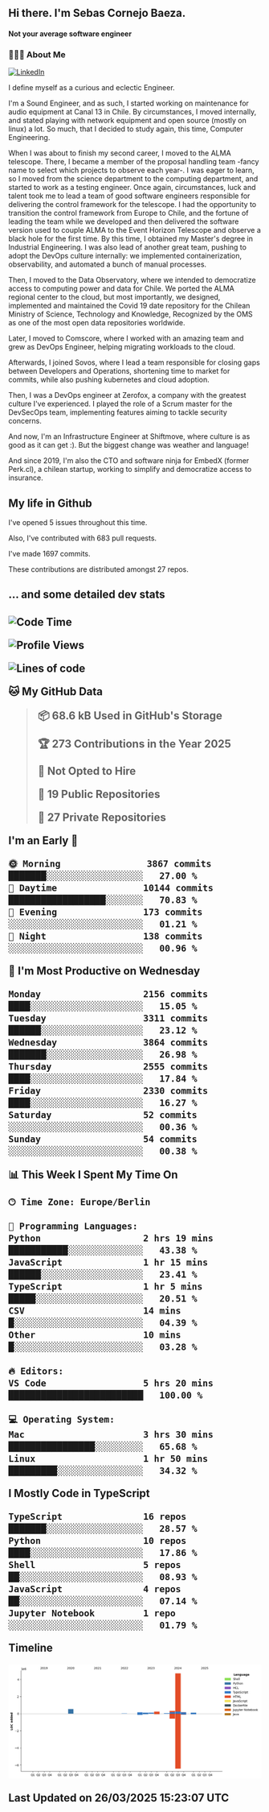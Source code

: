 <h2> Hi there.  I'm Sebas Cornejo Baeza.</h2>
<h4> Not your average software engineer</h4>
<h3> 👨🏻‍💻 About Me </h3>
<a href="http://linkedin.com/in/sebastian-cornejo-baeza/"><img alt="LinkedIn" src="https://img.shields.io/badge/Sebas%20Cornejo%20-informational?style=appveyor&logo=linkedin"></a>


I define myself as a curious and eclectic Engineer.

I'm a Sound Engineer, and as such, I started working on maintenance for audio equipment at Canal 13 in Chile.
By circumstances, I moved internally, and stated playing with network equipment and open source (mostly on linux) 
a lot. So much, that I decided to study again, this time, Computer Engineering.

When I was about to finish my second career, I moved to the ALMA telescope. There, I became a member of the proposal handling team
-fancy name to select which projects to observe each year-. 
I was eager to learn, so I moved from the science department to the computing department, and started to work as 
a testing engineer. Once again, circumstances, luck and talent took me to lead a team of good software engineers 
responsible for delivering the control framework for the telescope. I had the opportunity to transition the control framework from
Europe to Chile, and the fortune of leading the team while we developed and then delivered the software
version used to couple ALMA to the Event Horizon Telescope and observe a black hole for the first time.
By this time, I obtained my Master's degree in Industrial Engineering.
I was also lead of another great team, pushing to adopt the DevOps culture internally: we implemented containerization, observability, and automated a bunch of manual processes.

Then, I moved to the Data Observatory, where we intended to democratize access to computing power
and data for Chile. We ported the ALMA regional center to the cloud, but most importantly, we designed, implemented
and maintained the Covid 19 date repository for the Chilean Ministry of Science, Technology and Knowledge, Recognized by the OMS as one of the most open
data repositories worldwide.

Later, I moved to Comscore, where I worked with an amazing team and grew as DevOps Engineer, helping migrating workloads to the cloud.

Afterwards, I joined Sovos, where I lead a team responsible for closing gaps between Developers and Operations, shortening time to market for commits, while
also pushing kubernetes and cloud adoption.

Then, I was a DevOps engineer at Zerofox, a company with the greatest culture I've experienced. I played the role of a Scrum master for the DevSecOps team,
implementing features aiming to tackle security concerns.

And now, I'm an Infrastructure Engineer at Shiftmove, where culture is as good as it can get :). But the biggest change was weather and language!
 
And since 2019, I'm also the CTO and software ninja for EmbedX (former Perk.cl), a chilean startup, working to simplify and democratize access to insurance.

<h2> My life in Github </h2>

I've opened 5 issues throughout this time.

Also, I've contributed with 683 pull requests.

I've made 1697 commits.

These contributions are distributed amongst 27 repos.

<h2>... and some detailed dev stats<h2>

<!--START_SECTION:waka-->
![Code Time](http://img.shields.io/badge/Code%20Time-1%2C075%20hrs%2051%20mins-blue)

![Profile Views](http://img.shields.io/badge/Profile%20Views-0-blue)

![Lines of code](https://img.shields.io/badge/From%20Hello%20World%20I%27ve%20Written-6.4%20million%20lines%20of%20code-blue)

**🐱 My GitHub Data** 

> 📦 68.6 kB Used in GitHub's Storage 
 > 
> 🏆 273 Contributions in the Year 2025
 > 
> 🚫 Not Opted to Hire
 > 
> 📜 19 Public Repositories 
 > 
> 🔑 27 Private Repositories 
 > 
**I'm an Early 🐤** 

```text
🌞 Morning                3867 commits        ███████░░░░░░░░░░░░░░░░░░   27.00 % 
🌆 Daytime                10144 commits       ██████████████████░░░░░░░   70.83 % 
🌃 Evening                173 commits         ░░░░░░░░░░░░░░░░░░░░░░░░░   01.21 % 
🌙 Night                  138 commits         ░░░░░░░░░░░░░░░░░░░░░░░░░   00.96 % 
```
📅 **I'm Most Productive on Wednesday** 

```text
Monday                   2156 commits        ████░░░░░░░░░░░░░░░░░░░░░   15.05 % 
Tuesday                  3311 commits        ██████░░░░░░░░░░░░░░░░░░░   23.12 % 
Wednesday                3864 commits        ███████░░░░░░░░░░░░░░░░░░   26.98 % 
Thursday                 2555 commits        ████░░░░░░░░░░░░░░░░░░░░░   17.84 % 
Friday                   2330 commits        ████░░░░░░░░░░░░░░░░░░░░░   16.27 % 
Saturday                 52 commits          ░░░░░░░░░░░░░░░░░░░░░░░░░   00.36 % 
Sunday                   54 commits          ░░░░░░░░░░░░░░░░░░░░░░░░░   00.38 % 
```


📊 **This Week I Spent My Time On** 

```text
🕑︎ Time Zone: Europe/Berlin

💬 Programming Languages: 
Python                   2 hrs 19 mins       ███████████░░░░░░░░░░░░░░   43.38 % 
JavaScript               1 hr 15 mins        ██████░░░░░░░░░░░░░░░░░░░   23.41 % 
TypeScript               1 hr 5 mins         █████░░░░░░░░░░░░░░░░░░░░   20.51 % 
CSV                      14 mins             █░░░░░░░░░░░░░░░░░░░░░░░░   04.39 % 
Other                    10 mins             █░░░░░░░░░░░░░░░░░░░░░░░░   03.28 % 

🔥 Editors: 
VS Code                  5 hrs 20 mins       █████████████████████████   100.00 % 

💻 Operating System: 
Mac                      3 hrs 30 mins       ████████████████░░░░░░░░░   65.68 % 
Linux                    1 hr 50 mins        █████████░░░░░░░░░░░░░░░░   34.32 % 
```

**I Mostly Code in TypeScript** 

```text
TypeScript               16 repos            ███████░░░░░░░░░░░░░░░░░░   28.57 % 
Python                   10 repos            ████░░░░░░░░░░░░░░░░░░░░░   17.86 % 
Shell                    5 repos             ██░░░░░░░░░░░░░░░░░░░░░░░   08.93 % 
JavaScript               4 repos             ██░░░░░░░░░░░░░░░░░░░░░░░   07.14 % 
Jupyter Notebook         1 repo              ░░░░░░░░░░░░░░░░░░░░░░░░░   01.79 % 
```



**Timeline**

![Lines of Code chart](https://raw.githubusercontent.com/scornejob/scornejob/master/assets/bar_graph.png)


 Last Updated on 26/03/2025 15:23:07 UTC
<!--END_SECTION:waka-->
